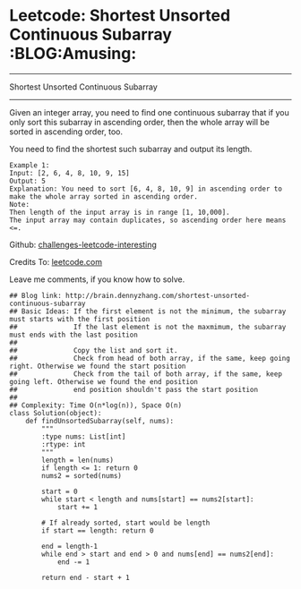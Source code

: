 # Leetcode: Shortest Unsorted Continuous Subarray     :BLOG:Amusing:


---

Shortest Unsorted Continuous Subarray  

---

Given an integer array, you need to find one continuous subarray that if you only sort this subarray in ascending order, then the whole array will be sorted in ascending order, too.  

You need to find the shortest such subarray and output its length.  

    Example 1:
    Input: [2, 6, 4, 8, 10, 9, 15]
    Output: 5
    Explanation: You need to sort [6, 4, 8, 10, 9] in ascending order to make the whole array sorted in ascending order.
    Note:
    Then length of the input array is in range [1, 10,000].
    The input array may contain duplicates, so ascending order here means <=.

Github: [challenges-leetcode-interesting](https://github.com/DennyZhang/challenges-leetcode-interesting/tree/master/shortest-unsorted-continuous-subarray)  

Credits To: [leetcode.com](https://leetcode.com/problems/shortest-unsorted-continuous-subarray/description/)  

Leave me comments, if you know how to solve.  

    ## Blog link: http://brain.dennyzhang.com/shortest-unsorted-continuous-subarray
    ## Basic Ideas: If the first element is not the minimum, the subarray must starts with the first position
    ##              If the last element is not the maxmimum, the subarray must ends with the last position
    ##
    ##              Copy the list and sort it.
    ##              Check from head of both array, if the same, keep going right. Otherwise we found the start position
    ##              Check from the tail of both array, if the same, keep going left. Otherwise we found the end position
    ##              end position shouldn't pass the start position
    ##
    ## Complexity: Time O(n*log(n)), Space O(n)
    class Solution(object):
        def findUnsortedSubarray(self, nums):
            """
            :type nums: List[int]
            :rtype: int
            """
            length = len(nums)
            if length <= 1: return 0
            nums2 = sorted(nums)
    
            start = 0
            while start < length and nums[start] == nums2[start]:
                start += 1
    
            # If already sorted, start would be length
            if start == length: return 0
    
            end = length-1
            while end > start and end > 0 and nums[end] == nums2[end]:
                end -= 1
    
            return end - start + 1